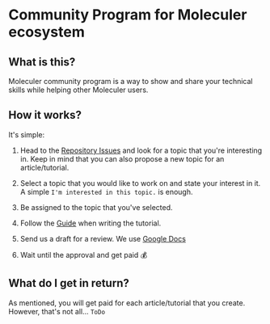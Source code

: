 # Community Program for Moleculer ecosystem

## What is this?

Moleculer community program is a way to show and share your technical skills while helping other Moleculer users.

## How it works?

It's simple:

1. Head to the [Repository Issues](https://github.com/moleculerjs/educational-content/issues) and look for a topic that you're interesting in. Keep in mind that you can also propose a new topic for an article/tutorial.

2. Select a topic that you would like to work on and state your interest in it. A simple `I'm interested in this topic.` is enough.

3. Be assigned to the topic that you've selected.

4. Follow the [Guide](Guide.md) when writing the tutorial.

5. Send us a draft for a review. We use [Google Docs](https://docs.google.com/)

6. Wait until the approval and get paid :moneybag:

## What do I get in return?

As mentioned, you will get paid for each article/tutorial that you create. However, that's not all... `ToDo`